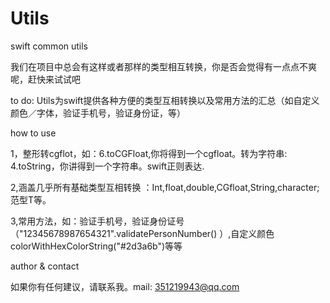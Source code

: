 # Utils
swift common utils

我们在项目中总会有这样或者那样的类型相互转换，你是否会觉得有一点点不爽呢，赶快来试试吧

to  do:
Utils为swift提供各种方便的类型互相转换以及常用方法的汇总（如自定义颜色／字体，验证手机号，验证身份证，等）

how to use

1，整形转cgflot，如：6.toCGFloat,你将得到一个cgfloat。转为字符串: 4.toString，你讲得到一个字符串。swift正则表达.

2,涵盖几乎所有基础类型互相转换 ：Int,float,double,CGfloat,String,character;范型T等。

3,常用方法，如：验证手机号，验证身份证号（"12345678987654321".validatePersonNumber() ）,自定义颜色 colorWithHexColorString("#2d3a6b")等等


author & contact

如果你有任何建议，请联系我。mail: 351219943@qq.com
